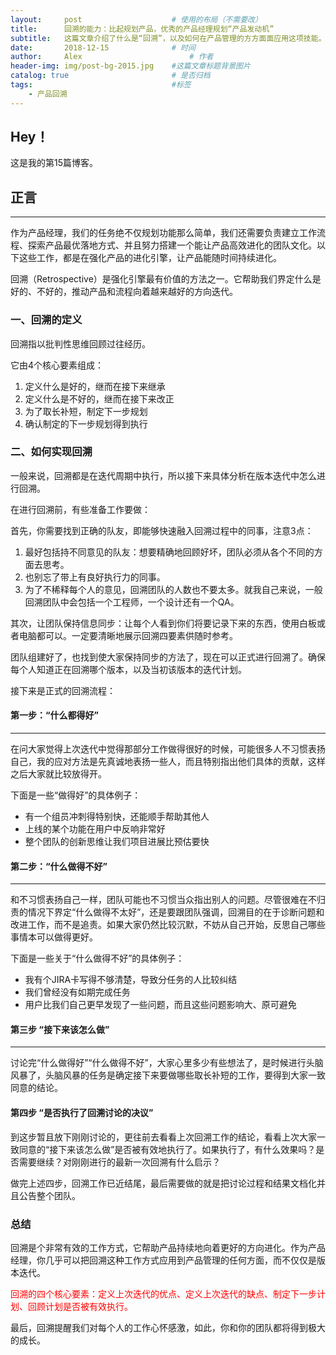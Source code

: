 ```yaml
---
layout:     post   				    # 使用的布局（不需要改）
title:      回溯的能力：比起规划产品，优秀的产品经理规划“产品发动机”				# 标题 
subtitle:   这篇文章介绍了什么是“回溯”，以及如何在产品管理的方方面面应用这项技能。 #副标题
date:       2018-12-15 				# 时间
author:     Alex 						# 作者
header-img: img/post-bg-2015.jpg 	#这篇文章标题背景图片
catalog: true 						# 是否归档
tags:								#标签
    - 产品回溯
---
```


## Hey！
这是我的第15篇博客。
## 正言
******
作为产品经理，我们的任务绝不仅规划功能那么简单，我们还需要负责建立工作流程、探索产品最优落地方式、并且努力搭建一个能让产品高效进化的团队文化。以下这些工作，都是在强化产品的进化引擎，让产品能随时间持续进化。

回溯（Retrospective）是强化引擎最有价值的方法之一。它帮助我们界定什么是好的、不好的，推动产品和流程向着越来越好的方向迭代。
### 一、回溯的定义
回溯指以批判性思维回顾过往经历。

它由4个核心要素组成：

1. 定义什么是好的，继而在接下来继承
2. 定义什么是不好的，继而在接下来改正
3. 为了取长补短，制定下一步规划
4. 确认制定的下一步规划得到执行

### 二、如何实现回溯
一般来说，回溯都是在迭代周期中执行，所以接下来具体分析在版本迭代中怎么进行回溯。

在进行回溯前，有些准备工作要做：

首先，你需要找到正确的队友，即能够快速融入回溯过程中的同事，注意3点：

1. 最好包括持不同意见的队友：想要精确地回顾好坏，团队必须从各个不同的方面去思考。
2. 也别忘了带上有良好执行力的同事。
3. 为了不稀释每个人的意见，回溯团队的人数也不要太多。就我自己来说，一般回溯团队中会包括一个工程师，一个设计还有一个QA。

其次，让团队保持信息同步：让每个人看到你们将要记录下来的东西，使用白板或者电脑都可以。一定要清晰地展示回溯四要素供随时参考。

团队组建好了，也找到使大家保持同步的方法了，现在可以正式进行回溯了。确保每个人知道正在回溯哪个版本，以及当初该版本的迭代计划。

接下来是正式的回溯流程：

#### 第一步：“什么都得好”
***

在问大家觉得上次迭代中觉得那部分工作做得很好的时候，可能很多人不习惯表扬自己，我的应对方法是先真诚地表扬一些人，而且特别指出他们具体的贡献，这样之后大家就比较放得开。

下面是一些“做得好”的具体例子：

* 有一个组员冲刺得特别快，还能顺手帮助其他人
* 上线的某个功能在用户中反响非常好
* 整个团队的创新思维让我们项目进展比预估要快

#### 第二步：“什么做得不好”
***

和不习惯表扬自己一样，团队可能也不习惯当众指出别人的问题。尽管很难在不归责的情况下界定“什么做得不太好”，还是要跟团队强调，回溯目的在于诊断问题和改进工作，而不是追责。如果大家仍然比较沉默，不妨从自己开始，反思自己哪些事情本可以做得更好。

下面是一些关于“什么做得不好”的具体例子：

* 我有个JIRA卡写得不够清楚，导致分任务的人比较纠结
* 我们曾经没有如期完成任务
* 用户比我们自己更早发现了一些问题，而且这些问题影响大、原可避免

#### 第三步 “接下来该怎么做”
***

讨论完“什么做得好”“什么做得不好”，大家心里多少有些想法了，是时候进行头脑风暴了，头脑风暴的任务是确定接下来要做哪些取长补短的工作，要得到大家一致同意的结论。

#### 第四步 “是否执行了回溯讨论的决议”
到这步暂且放下刚刚讨论的，更往前去看看上次回溯工作的结论，看看上次大家一致同意的“接下来该怎么做”是否被有效地执行了。如果执行了，有什么效果吗？是否需要继续？对刚刚进行的最新一次回溯有什么启示？

做完上述四步，回溯工作已近结尾，最后需要做的就是把讨论过程和结果文档化并且公告整个团队。
### 总结
回溯是个非常有效的工作方式，它帮助产品持续地向着更好的方向进化。作为产品经理，你几乎可以把回溯这种工作方式应用到产品管理的任何方面，而不仅仅是版本迭代。

<font color="red">回溯的四个核心要素：定义上次迭代的优点、定义上次迭代的缺点、制定下一步计划、回顾计划是否被有效执行。</font>

最后，回溯提醒我们对每个人的工作心怀感激，如此，你和你的团队都将得到极大的成长。

